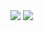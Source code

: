 <img src="https://capsule-render.vercel.app/api?type=waving&color=364765&height=300&section=header&text=capsule%20render&fontSize=90" />

<img src="https://img.shields.io/badge/spring-green?style=flat&logo=Spring&logoColor=white"/>
